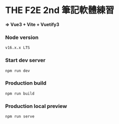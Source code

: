 # THE F2E 2nd 筆記軟體練習
**=> Vue3 + Vite + Vuetify3**
### Node version
```
v16.x.x LTS
```

### Start dev server
```
npm run dev
```

### Production build
```
npm run build
```

### Production local preview
```
npm run serve
```